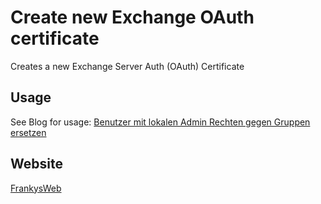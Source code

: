 # Create new Exchange OAuth certificate
 Creates a new Exchange Server Auth (OAuth) Certificate
 
## Usage
See Blog for usage: [Benutzer mit lokalen Admin Rechten gegen Gruppen ersetzen](https://www.frankysweb.de/exchange-server-owa-und-eac-starten-nicht-nach-installation-der-juli-updates/)
 
## Website
 [FrankysWeb](https://www.frankysweb.de/)
